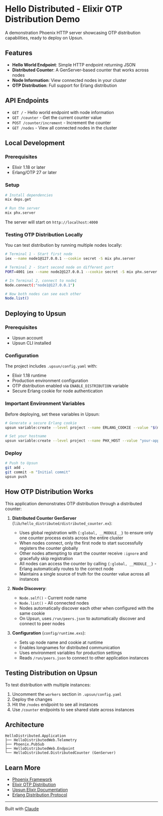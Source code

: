 # Hello Distributed - Elixir OTP Distribution Demo

A demonstration Phoenix HTTP server showcasing OTP distribution capabilities, ready to deploy on Upsun.

## Features

- **Hello World Endpoint**: Simple HTTP endpoint returning JSON
- **Distributed Counter**: A GenServer-based counter that works across nodes
- **Node Information**: View connected nodes in your cluster
- **OTP Distribution**: Full support for Erlang distribution

## API Endpoints

- `GET /` - Hello world endpoint with node information
- `GET /counter` - Get the current counter value
- `POST /counter/increment` - Increment the counter
- `GET /nodes` - View all connected nodes in the cluster

## Local Development

### Prerequisites

- Elixir 1.18 or later
- Erlang/OTP 27 or later

### Setup

```bash
# Install dependencies
mix deps.get

# Run the server
mix phx.server
```

The server will start on `http://localhost:4000`

### Testing OTP Distribution Locally

You can test distribution by running multiple nodes locally:

```bash
# Terminal 1 - Start first node
iex --name node1@127.0.0.1 --cookie secret -S mix phx.server

# Terminal 2 - Start second node on different port
PORT=4001 iex --name node2@127.0.0.1 --cookie secret -S mix phx.server

# In Terminal 2, connect to node1
Node.connect(:"node1@127.0.0.1")

# Now both nodes can see each other
Node.list()
```

## Deploying to Upsun

### Prerequisites

- Upsun account
- Upsun CLI installed

### Configuration

The project includes `.upsun/config.yaml` with:

- Elixir 1.18 runtime
- Production environment configuration
- OTP distribution enabled via `ENABLE_DISTRIBUTION` variable
- Secure Erlang cookie for node authentication

### Important Environment Variables

Before deploying, set these variables in Upsun:

```bash
# Generate a secure Erlang cookie
upsun variable:create --level project --name ERLANG_COOKIE --value "$(mix phx.gen.secret)"

# Set your hostname
upsun variable:create --level project --name PHX_HOST --value "your-app.upsun.app"
```

### Deploy

```bash
# Push to Upsun
git add .
git commit -m "Initial commit"
upsun push
```

## How OTP Distribution Works

This application demonstrates OTP distribution through a distributed counter:

1. **Distributed Counter GenServer** (`lib/hello_distributed/distributed_counter.ex`):
   - Uses global registration with `{:global, __MODULE__}` to ensure only one counter process exists across the entire cluster
   - When nodes connect, only the first node to start successfully registers the counter globally
   - Other nodes attempting to start the counter receive `:ignore` and gracefully skip registration
   - All nodes can access the counter by calling `{:global, __MODULE__}` - Erlang automatically routes to the correct node
   - Maintains a single source of truth for the counter value across all instances

2. **Node Discovery**:
   - `Node.self()` - Current node name
   - `Node.list()` - All connected nodes
   - Nodes automatically discover each other when configured with the same cookie
   - On Upsun, uses `/run/peers.json` to automatically discover and connect to peer nodes

3. **Configuration** (`config/runtime.exs`):
   - Sets up node name and cookie at runtime
   - Enables longnames for distributed communication
   - Uses environment variables for production settings
   - Reads `/run/peers.json` to connect to other application instances

## Testing Distribution on Upsun

To test distribution with multiple instances:

1. Uncomment the `workers` section in `.upsun/config.yaml`
2. Deploy the changes
3. Hit the `/nodes` endpoint to see all instances
4. Use `/counter` endpoints to see shared state across instances

## Architecture

```
HelloDistributed.Application
├── HelloDistributedWeb.Telemetry
├── Phoenix.PubSub
├── HelloDistributedWeb.Endpoint
└── HelloDistributed.DistributedCounter (GenServer)
```

## Learn More

- [Phoenix Framework](https://www.phoenixframework.org/)
- [Elixir OTP Distribution](https://elixir-lang.org/getting-started/mix-otp/distributed-tasks.html)
- [Upsun Elixir Documentation](https://docs.upsun.com/languages/elixir.html)
- [Erlang Distribution Protocol](https://www.erlang.org/doc/reference_manual/distributed.html)

---

Built with [Claude](https://claude.ai)
